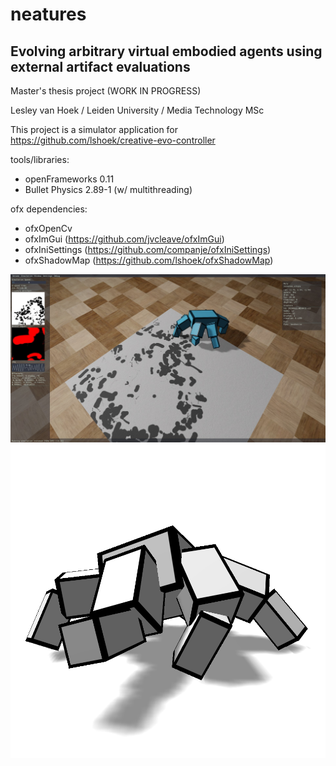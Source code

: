 # neatures
## Evolving arbitrary virtual embodied agents using external artifact evaluations 

Master's thesis project (WORK IN PROGRESS)

Lesley van Hoek / Leiden University / Media Technology MSc

This project is a simulator application for https://github.com/lshoek/creative-evo-controller

tools/libraries:
- openFrameworks 0.11
- Bullet Physics 2.89-1 (w/ multithreading)

ofx dependencies:
- ofxOpenCv
- ofxImGui (https://github.com/jvcleave/ofxImGui)
- ofxIniSettings (https://github.com/companje/ofxIniSettings)
- ofxShadowMap (https://github.com/lshoek/ofxShadowMap)

![Preview](preview/screenshot.jpg)
![Preview](preview/action-pose.png)

